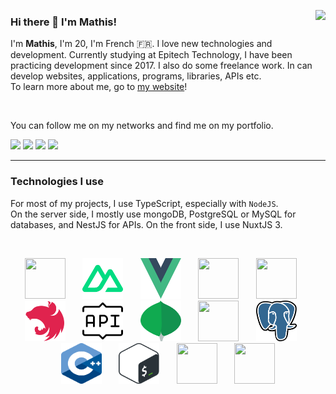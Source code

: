 <a href="https://github.com/mlbonniec"><img align="right" src="https://github-readme-stats.vercel.app/api?username=mlbonniec&show_icons=true&theme=default" /></a>

### Hi there 👋 I'm Mathis!
I'm <b>Mathis</b>, I'm 20, I'm French 🇫🇷. I love new technologies and development. Currently studying at Epitech Technology, I have been practicing development since 2017. I also do some freelance work. In can develop websites, applications, programs, libraries, APIs etc.  
To learn more about me, go to [my website](https://mathislebonniec.fr)!

<br />

You can follow me on my networks and find me on my portfolio.

<a href="https://instagram.com/mlbonniec"><img src="https://img.shields.io/badge/mlbonniec-e1306c?style=for-the-badge&logo=instagram&logoColor=white" /></a>
<a href="https://twitter.com/mlbonniec"><img src="https://img.shields.io/badge/mlbonniec-00acee?style=for-the-badge&logo=twitter&logoColor=white" /></a>
<a href="https://github.com/mlbonniec"><img src="https://img.shields.io/badge/mlbonniec-24292e?style=for-the-badge&logo=github&logoColor=white" /></a>
<a href="https://mathislebonniec.fr"><img src="https://img.shields.io/badge/My%20Portfolio-mathislebonniec.fr-072142?style=for-the-badge&labelColor=ff4d5a" /></a>

---

### Technologies I use

For most of my projects, I use TypeScript, especially with `NodeJS`.  
On the server side, I mostly use mongoDB, PostgreSQL or MySQL for databases, and NestJS for APIs.
On the front side, I use NuxtJS 3.

<br />

<p align="center">
	<img src="./images/typescript.svg" width="65" height="65" />
	&nbsp;&nbsp;&nbsp;&nbsp;&nbsp;
	<img src="./images/nuxtjs.svg" width="65" height="65" />
	&nbsp;&nbsp;&nbsp;&nbsp;&nbsp;
  	<img src="./images/vue.svg" width="65" height="65" />
	&nbsp;&nbsp;&nbsp;&nbsp;&nbsp;
	<img src="./images/react.svg" width="65" height="65" />
	&nbsp;&nbsp;&nbsp;&nbsp;&nbsp;
	<img src="./images/sass.svg" width="65" height="65" />
	&nbsp;&nbsp;&nbsp;&nbsp;&nbsp;
	<img src="./images/nestjs.svg" width="65" height="65" />
	&nbsp;&nbsp;&nbsp;&nbsp;&nbsp;
	<img src="./images/restful.svg" width="65" height="65" />
	&nbsp;&nbsp;&nbsp;&nbsp;&nbsp;
	<img src="./images/mongodb.svg" width="65" height="65" />
	&nbsp;&nbsp;&nbsp;&nbsp;&nbsp;
	<img src="./images/mysql.svg" width="65" height="65" />
	&nbsp;&nbsp;&nbsp;&nbsp;&nbsp;
	<img src="./images/postgresql.svg" width="65" height="65" />
	&nbsp;&nbsp;&nbsp;&nbsp;&nbsp;
	<img src="./images/cpp.svg" width="65" height="65" />
	&nbsp;&nbsp;&nbsp;&nbsp;&nbsp;
	<img src="./images/bash.svg" width="65" height="65" />
	&nbsp;&nbsp;&nbsp;&nbsp;&nbsp;
	<img src="./images/git.svg" width="65" height="65" />
	&nbsp;&nbsp;&nbsp;&nbsp;&nbsp;
	<img src="./images/ubuntu.svg" width="65" height="65" />
</p>
